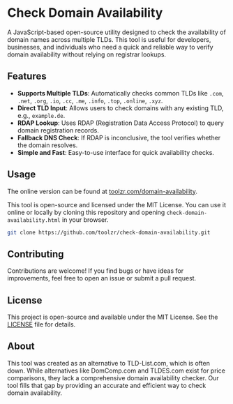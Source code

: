 # Check Domain Availability

A JavaScript-based open-source utility designed to check the availability of domain names across multiple TLDs. This tool is useful for developers, businesses, and individuals who need a quick and reliable way to verify domain availability without relying on registrar lookups.

## Features

- **Supports Multiple TLDs**: Automatically checks common TLDs like `.com`, `.net`, `.org`, `.io`, `.cc`, `.me`, `.info`, `.top`, `.online`, `.xyz`.
- **Direct TLD Input**: Allows users to check domains with any existing TLD, e.g., `example.de`.
- **RDAP Lookup**: Uses RDAP (Registration Data Access Protocol) to query domain registration records.
- **Fallback DNS Check**: If RDAP is inconclusive, the tool verifies whether the domain resolves.
- **Simple and Fast**: Easy-to-use interface for quick availability checks.

## Usage

The online version can be found at [toolzr.com/domain-availability](https://toolzr.com/domain-availability).

This tool is open-source and licensed under the MIT License. You can use it online or locally by cloning this repository and opening `check-domain-availability.html` in your browser.

```bash
git clone https://github.com/toolzr/check-domain-availability.git
```

## Contributing

Contributions are welcome! If you find bugs or have ideas for improvements, feel free to open an issue or submit a pull request.

## License

This project is open-source and available under the MIT License. See the [LICENSE](LICENSE.md) file for details.

## About

This tool was created as an alternative to TLD-List.com, which is often down. While alternatives like DomComp.com and TLDES.com exist for price comparisons, they lack a comprehensive domain availability checker. Our tool fills that gap by providing an accurate and efficient way to check domain availability.
